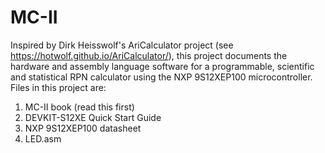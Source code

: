 # MC-II
Inspired by Dirk Heisswolf's AriCalculator project (see https://hotwolf.github.io/AriCalculator/), this project documents the hardware and assembly language software for a programmable, scientific and statistical RPN calculator using the NXP 9S12XEP100  microcontroller. Files in this project are:
1) MC-II book (read this first)
2) DEVKIT-S12XE Quick Start Guide
3) NXP 9S12XEP100 datasheet 
4) LED.asm 

